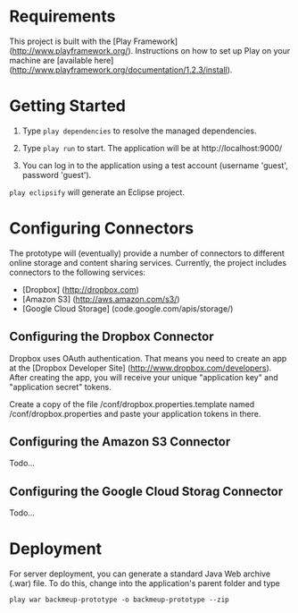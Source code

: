 # Requirements

This project is built with the [Play Framework] (http://www.playframework.org/). Instructions on how to set up 
Play on your machine are [available here] (http://www.playframework.org/documentation/1.2.3/install).

# Getting Started

1. Type `play dependencies` to resolve the managed dependencies.

2. Type `play run` to start. The application will be at http://localhost:9000/

3. You can log in to the application using a test account (username 'guest', password 'guest').

`play eclipsify` will generate an Eclipse project.

# Configuring Connectors

The prototype will (eventually) provide a number of connectors to different online storage and content sharing
services. Currently, the project includes connectors to the following services:

* [Dropbox] (http://dropbox.com)
* [Amazon S3] (http://aws.amazon.com/s3/)
* [Google Cloud Storage] (code.google.com/apis/storage/)

## Configuring the Dropbox Connector

Dropbox uses OAuth authentication. That means you need to create an app at the [Dropbox Developer Site]
(http://www.dropbox.com/developers). After creating the app, you will receive your unique "application key"
and "application secret" tokens. 

Create a copy of the file /conf/dropbox.properties.template named /conf/dropbox.properties and paste
your application tokens in there.

## Configuring the Amazon S3 Connector

Todo...

## Configuring the Google Cloud Storag Connector

Todo...

# Deployment

For server deployment, you can generate a standard Java Web archive (.war) file. To do this, 
change into the application's parent folder and type

`play war backmeup-prototype -o backmeup-prototype --zip`
